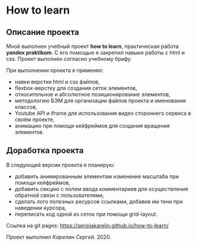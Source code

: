 # How to learn

## Описание проекта
Мной выполнен учебный проект **how to learn**, практическая работа **yandex praktikum**. С его помощью я закрепил навыки работы с html и css.
Проект выполнен согласно учебному брифу.

При выполнении проекта я применял:
* навки верстки html и css файлов,
* flexbox-верстку для создания сеток элементов,
* относительное и абсолютное позиционирование элементов,
* методологию БЭМ для организации файлов проекта и именования классов,
* Youtube API и iframe для использования видео стороннего сервиса в своём проекте,
* анимацию при помощи кейфреймов для создания вращения элементов.

## Доработка проекта
В следующей версии проекта я планирую:
* добавить анимированным элементам изменение масштаба при помощи кейфреймов,
* добавить секцию с полем ввода комментариев для осуществления обратной связи с пользователями,
* сделать лого полезных ресурсов ссылками, добавив им тени при наведении курсора,
* переписать код одной из сеток при помощи grid-layout.

Ссылка на git pages: https://seriojakarelin.github.io/how-to-learn/


Проект выполнил *Карелин Сергей*. 2020.


